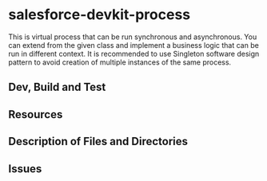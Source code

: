 # salesforce-devkit-process
This is virtual process that can be run synchronous and asynchronous. You can extend from the given class and implement a business logic that can be run in different context. It is recommended to use Singleton software design pattern to avoid creation of multiple instances of the same process.

## Dev, Build and Test


## Resources


## Description of Files and Directories


## Issues


